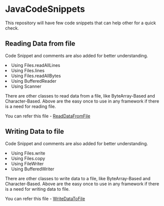# JavaCodeSnippets
This repository will have few code snippets that can help other for a quick check.

## Reading Data from file
Code Snippet and comments are also added for better understanding.
<li>Using Files.readAllLines</li>
<li>Using Files.lines</li>
<li>Using Files.readAllBytes</li>
<li>Using BufferedReader</li>
<li>Using Scanner</li>

There are other classes to read data from a file, like ByteArray-Based and Character-Based.
Above are the easy once to use in any framework if there is a need for reading file.

You can refer this file - [ReadDataFromFile](./src/main/java/org/example/javacodesnippets/file/ReadDataFromFile.java)

## Writing Data to file
Code Snippet and comments are also added for better understanding.
<li>Using Files.write</li>
<li>Using Files.copy</li>
<li>Using FileWriter</li>
<li>Using BufferedWriter</li>

There are other classes to write data to a file, like ByteArray-Based and Character-Based.
Above are the easy once to use in any framework if there is a need for writing data to file.

You can refer this file - [WriteDataToFile](./src/main/java/org/example/javacodesnippets/file/WriteDataToFile.java)

